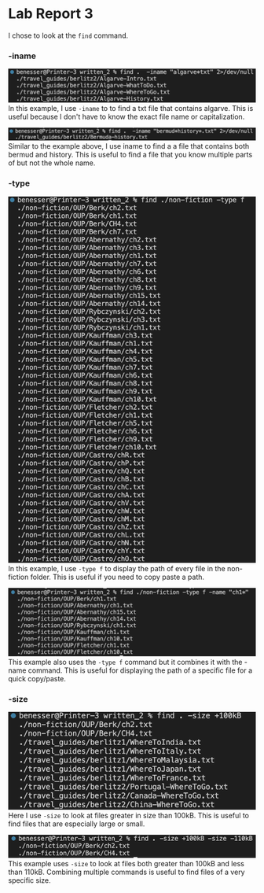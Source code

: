 # Lab Report 3

I chose to look at the `find` command.

### -iname

![iname1](iname1.png)
In this example, I use `-iname` to to find a txt file that contains algarve. This is useful because I don't have to know the exact file name or capitalization.

![iname2](iname2.png)
Similar to the example above, I use iname to find a a file that contains both bermud and history. This is useful to find a file that you know multiple parts of but not the whole name.

### -type

![type1](type1.png)
In this example, I use `-type f` to display the path of every file in the non-fiction folder. This is useful if you need to copy paste a path.

![type2](type2.png)
This example also uses the `-type f` command but it combines it with the -name command. This is useful for displaying the path of a specific file for a quick copy/paste.

### -size

![size1](size1.png)
Here I use `-size` to look at files greater in size than 100kB. This is useful to find files that are especially large or small.

![size2](size2.png)
This example uses `-size` to look at files both greater than 100kB and less than 110kB. Combining multiple commands is useful to find files of a very specific size.

